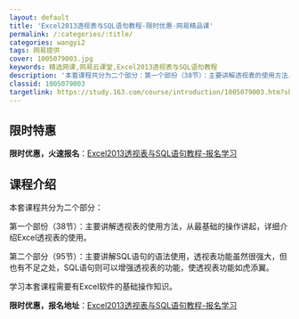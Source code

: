 ```yaml
---
layout: default
title: 'Excel2013透视表与SQL语句教程-限时优惠-网易精品课'
permalink: /:categories/:title/
categories: wangyi2
tags: 网易提供
cover: 1005079003.jpg
keywords: 精选网课,网易云课堂,Excel2013透视表与SQL语句教程
description: '本套课程共分为二个部分：第一个部份（38节）：主要讲解透视表的使用方法，从最基础的操作讲起，详细介绍Excel透视表的使'
classid: 1005079003
targetlink: https://study.163.com/course/introduction/1005079003.htm?share=1&shareId=1025206652&utm_campaign=share&utm_medium=iphoneShare&utm_source=&utm_u=1025206652
---
```


## 限时特惠

**限时优惠，火速报名**：[Excel2013透视表与SQL语句教程-报名学习](https://study.163.com/course/introduction/1005079003.htm?share=1&shareId=1025206652&utm_campaign=share&utm_medium=iphoneShare&utm_source=&utm_u=1025206652)

## 课程介绍

本套课程共分为二个部分：

第一个部份（38节）：主要讲解透视表的使用方法，从最基础的操作讲起，详细介绍Excel透视表的使用。

第二个部分（95节）：主要讲解SQL语句的语法使用，透视表功能虽然很强大，但也有不足之处，SQL语句则可以增强透视表的功能，使透视表功能如虎添翼。

学习本套课程需要有Excel软件的基础操作知识。

**限时优惠，报名地址**：[Excel2013透视表与SQL语句教程-报名学习](https://study.163.com/course/introduction/1005079003.htm?share=1&shareId=1025206652&utm_campaign=share&utm_medium=iphoneShare&utm_source=&utm_u=1025206652)

